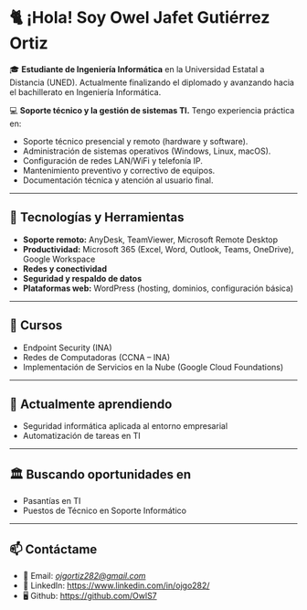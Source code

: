 # 🐈 ¡Hola! Soy Owel Jafet Gutiérrez Ortiz  

🎓 **Estudiante de Ingeniería Informática** en la Universidad Estatal a Distancia (UNED). Actualmente finalizando el diplomado y avanzando hacia el bachillerato en Ingeniería Informática.  

💻 **Soporte técnico y la gestión de sistemas TI.** Tengo experiencia práctica en:  
- Soporte técnico presencial y remoto (hardware y software).  
- Administración de sistemas operativos (Windows, Linux, macOS).  
- Configuración de redes LAN/WiFi y telefonía IP.  
- Mantenimiento preventivo y correctivo de equipos.  
- Documentación técnica y atención al usuario final.  

---

## 🔧 Tecnologías y Herramientas  
- **Soporte remoto:** AnyDesk, TeamViewer, Microsoft Remote Desktop  
- **Productividad:** Microsoft 365 (Excel, Word, Outlook, Teams, OneDrive), Google Workspace  
- **Redes y conectividad**  
- **Seguridad y respaldo de datos**  
- **Plataformas web:** WordPress (hosting, dominios, configuración básica)  

---

## 📓 Cursos
- Endpoint Security (INA)  
- Redes de Computadoras (CCNA – INA)  
- Implementación de Servicios en la Nube (Google Cloud Foundations)  

---

## 🚄 Actualmente aprendiendo  
- Seguridad informática aplicada al entorno empresarial  
- Automatización de tareas en TI  

---

## 🏛️ Buscando oportunidades en  
- Pasantías en TI  
- Puestos de Técnico en Soporte Informático

---

## 📫 Contáctame  
- 📧 Email: *ojgortiz282@gmail.com*  
- 💼 LinkedIn: https://www.linkedin.com/in/ojgo282/ 
- 🖥️ Github: https://github.com/OwlS7  
